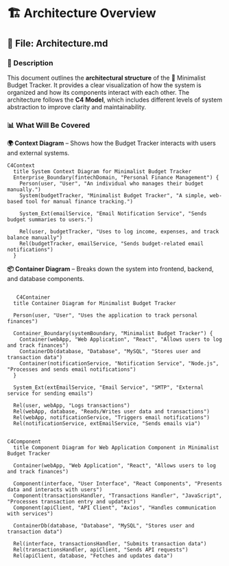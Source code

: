 # 🏗️ Architecture Overview

## 📄 File: Architecture.md

### 📌 Description
This document outlines the **architectural structure** of the 🏦 Minimalist Budget Tracker. It provides a clear visualization of how the system is organized and how its components interact with each other. The architecture follows the **C4 Model**, which includes different levels of system abstraction to improve clarity and maintainability.

### 📊 What Will Be Covered
**🌍 Context Diagram** – Shows how the Budget Tracker interacts with users and external systems.

```mermaid
C4Context
  title System Context Diagram for Minimalist Budget Tracker
  Enterprise_Boundary(fintechDomain, "Personal Finance Management") {
    Person(user, "User", "An individual who manages their budget manually.")
    System(budgetTracker, "Minimalist Budget Tracker", "A simple, web-based tool for manual finance tracking.")
    
    System_Ext(emailService, "Email Notification Service", "Sends budget summaries to users.")
    
    Rel(user, budgetTracker, "Uses to log income, expenses, and track balance manually")
    Rel(budgetTracker, emailService, "Sends budget-related email notifications")
  }

```


**📦 Container Diagram** – Breaks down the system into frontend, backend, and database components.

```mermaid

   C4Container
  title Container Diagram for Minimalist Budget Tracker

  Person(user, "User", "Uses the application to track personal finances")

  Container_Boundary(systemBoundary, "Minimalist Budget Tracker") {
    Container(webApp, "Web Application", "React", "Allows users to log and track finances")
    ContainerDb(database, "Database", "MySQL", "Stores user and transaction data")
    Container(notificationService, "Notification Service", "Node.js", "Processes and sends email notifications")
  }

  System_Ext(extEmailService, "Email Service", "SMTP", "External service for sending emails")
  
  Rel(user, webApp, "Logs transactions")
  Rel(webApp, database, "Reads/Writes user data and transactions")
  Rel(webApp, notificationService, "Triggers email notifications")
  Rel(notificationService, extEmailService, "Sends emails via")

```


```mermaid

C4Component
  title Component Diagram for Web Application Component in Minimalist Budget Tracker

  Container(webApp, "Web Application", "React", "Allows users to log and track finances")

  Component(interface, "User Interface", "React Components", "Presents data and interacts with users")
  Component(transactionsHandler, "Transactions Handler", "JavaScript", "Processes transaction entry and updates")
  Component(apiClient, "API Client", "Axios", "Handles communication with services")

  ContainerDb(database, "Database", "MySQL", "Stores user and transaction data")

  Rel(interface, transactionsHandler, "Submits transaction data")
  Rel(transactionsHandler, apiClient, "Sends API requests")
  Rel(apiClient, database, "Fetches and updates data")

```

